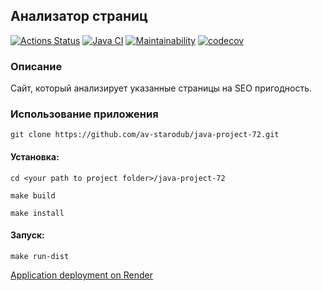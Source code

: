 ## Анализатор страниц

[![Actions Status](https://github.com/av-starodub/java-project-72/workflows/hexlet-check/badge.svg)](https://github.com/av-starodub/java-project-72/actions)
[![Java CI](https://github.com/av-starodub/java-project-72/actions/workflows/javaci.yml/badge.svg)](https://github.com/av-starodub/java-project-72/actions/workflows/javaci.yml)
[![Maintainability](https://api.codeclimate.com/v1/badges/129c696f25c04ea600ee/maintainability)](https://codeclimate.com/github/av-starodub/java-project-72/maintainability)
[![codecov](https://codecov.io/gh/av-starodub/java-project-72/branch/main/graph/badge.svg?token=hPIUvdK6sP)](https://codecov.io/gh/av-starodub/java-project-72)

### Описание

Сайт, который анализирует указанные страницы на SEO пригодность.

### Использование приложения
    git clone https://github.com/av-starodub/java-project-72.git

#### Установка:
    cd <your path to project folder>/java-project-72

    make build

    make install

#### Запуск:

    make run-dist

[Application deployment on Render](https://web-page-analyzer-vc7q.onrender.com)
